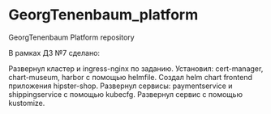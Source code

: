 # GeorgTenenbaum_platform
GeorgTenenbaum Platform repository

В рамках ДЗ №7 сделано:

Развернул кластер и ingress-nginx по заданию.
Установил: cert-manager, chart-museum, harbor с помощью helmfile.
Создал helm chart frontend приложения hipster-shop.
Развернул сервисы: paymentservice и shippingservice с помощью kubecfg.
Развернул сервис с помощью kustomize.